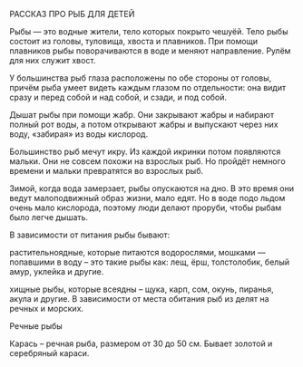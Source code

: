 РАССКАЗ ПРО РЫБ ДЛЯ ДЕТЕЙ

Рыбы — это водные жители, тело которых покрыто чешуёй. Тело рыбы состоит из головы, туловища, хвоста и плавников. При помощи плавников рыбы поворачиваются в воде и меняют направление. Рулём для них служит хвост.

У большинства рыб глаза расположены по обе стороны от головы, причём рыба умеет видеть каждым глазом по отдельности: она видит сразу и перед собой и над собой, и сзади, и под собой.

Дышат рыбы при помощи жабр. Они закрывают жабры и набирают полный рот воды, а потом открывают жабры и выпускают через них воду, «забирая» из воды кислород.

Большинство рыб мечут икру. Из каждой икринки потом появляются мальки. Они не совсем похожи на взрослых рыб. Но пройдёт немного времени и мальки превратятся во взрослых рыб.

Зимой, когда вода замерзает, рыбы опускаются на дно. В это время они ведут малоподвижный образ жизни, мало едят. Но в воде подо льдом очень мало кислорода, поэтому люди делают проруби, чтобы рыбам было легче дышать.

В зависимости от питания рыбы бывают:  

растительноядные, которые питаются водорослями, мошками — попавшими в воду – это такие рыбы как: лещ, ёрш, толстолобик, белый амур, уклейка и другие.

хищные рыбы, которые всеядны – щука, карп, сом, окунь, пиранья, акула и другие. В зависимости от места обитания рыб из делят на речных и морских.

Речные рыбы

Карась – речная рыба, размером от 30 до 50 см. Бывает золотой и серебряный караси.